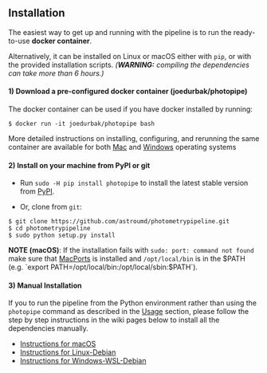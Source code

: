## Installation

The easiest way to get up and running with the pipeline is to run the ready-to-use **docker container**.

Alternatively, it can be installed on Linux or macOS either with `pip`, or with the provided installation scripts.
_(**WARNING:** compiling the dependencies can take more than 6 hours.)_

#### 1) Download a pre-configured docker container (joedurbak/photopipe)

The docker container can be used if you have docker installed by running:

    $ docker run -it joedurbak/photopipe bash
    
More detailed instructions on installing, configuring, and rerunning the same container are available for both [Mac](https://github.com/RIMAS-RATIR-DCT/photometrypipeline/blob/master/Documentation/Docker-Instructions-on-Mac) and [Windows](https://github.com/RIMAS-RATIR-DCT/photometrypipeline/blob/master/Documentation/Docker-Instructions-on-Windows) operating systems

#### 2) Install on your machine from PyPI or git

* Run `sudo -H pip install photopipe` to install the latest stable version from [PyPI](https://pypi.python.org/pypi/photopipe). 

* Or, clone from `git`:

 ```
 $ git clone https://github.com/astroumd/photometrypipeline.git
 $ cd photometrypipeline
 $ sudo python setup.py install
 ```
 
**NOTE (macOS)**: If the installation fails with `sudo: port: command not found` make sure that [MacPorts](https://guide.macports.org/#installing) is installed and `/opt/local/bin` is in the $PATH (e.g. `export PATH=/opt/local/bin:/opt/local/sbin:$PATH`).

#### 3) Manual Installation
If you to run the pipeline from the Python environment rather than using the `photopipe` command as described in the [Usage](#usage) section, please follow the step by step instructions in the wiki pages below to install all the dependencies manually.

* [Instructions for macOS](https://github.com/RIMAS-RATIR-DCT/photometrypipeline/blob/master/Documentation/Mac-Installation-Instructions)
* [Instructions for Linux-Debian](https://github.com/RIMAS-RATIR-DCT/photometrypipeline/blob/master/Documentation/Linux-Debian-Installation-Instructions)
* [Instructions for Windows-WSL-Debian](https://github.com/RIMAS-RATIR-DCT/photometrypipeline/blob/master/Documentation/Windows-Installation-Instructions)

